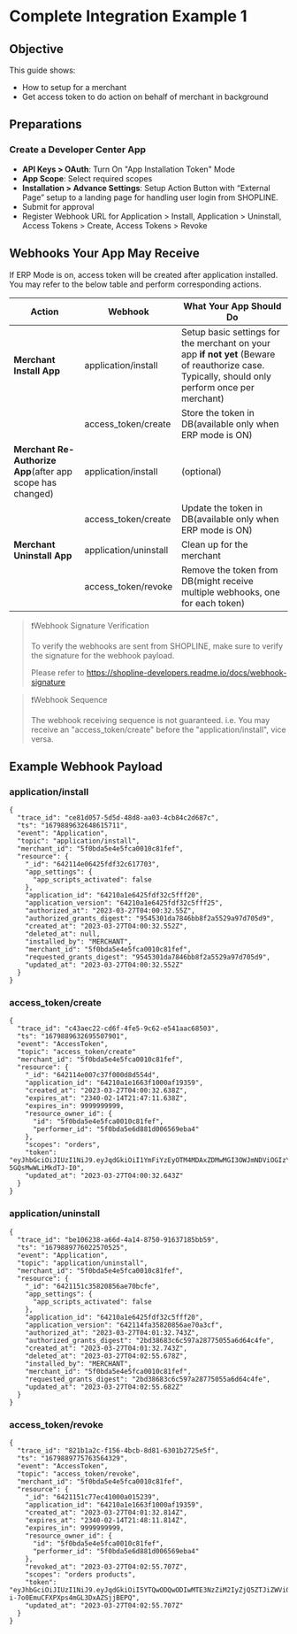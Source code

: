 # **Complete Integration Example 1**
## **Objective**

This guide shows:

- How to setup for a merchant
- Get access token to do action on behalf of merchant in background

## **Preparations**

### **Create a Developer Center App**

- **API Keys > OAuth**: Turn On "App Installation Token" Mode
- **App Scope**: Select required scopes
- **Installation > Advance Settings**: Setup Action Button with “External Page” setup to a landing page for handling user login from SHOPLINE.
- Submit for approval
- Register Webhook URL for Application > Install, Application > Uninstall, Access Tokens > Create, Access Tokens > Revoke

## **Webhooks Your App May Receive**

If ERP Mode is on, access token will be created after application installed. You may refer to the below table and perform corresponding actions.

| **Action** | **Webhook** | **What Your App Should Do** |
| --- | --- | --- |
| **Merchant Install App** | application/install | Setup basic settings for the merchant on your app **if not yet** (Beware of reauthorize case. Typically, should only perform once per merchant) |
|  | access_token/create | Store the token in DB(available only when ERP mode is ON) |
| **Merchant Re-Authorize App**(after app scope has changed) | application/install | (optional) |
|  | access_token/create | Update the token in DB(available only when ERP mode is ON) |
| **Merchant Uninstall App** | application/uninstall | Clean up for the merchant |
|  | access_token/revoke | Remove the token from DB(might receive multiple webhooks, one for each token) |

> ❗️Webhook Signature Verification
> 
> 
> To verify the webhooks are sent from SHOPLINE, make sure to verify the signature for the webhook payload.
> 
> Please refer to https://shopline-developers.readme.io/docs/webhook-signature
> 

> ❗️Webhook Sequence
> 
> 
> The webhook receiving sequence is not guaranteed. i.e. You may receive an "access_token/create" before the "application/install", vice versa.
> 

## **Example Webhook Payload**

### **application/install**

```
{
  "trace_id": "ce81d057-5d5d-48d8-aa03-4cb84c2d687c",
  "ts": "1679889632648615711",
  "event": "Application",
  "topic": "application/install",
  "merchant_id": "5f0bda5e4e5fca0010c81fef",
  "resource": {
    "_id": "642114e06425fdf32c617703",
    "app_settings": {
      "app_scripts_activated": false
    },
    "application_id": "64210a1e6425fdf32c5fff20",
    "application_version": "64210a1e6425fdf32c5fff25",
    "authorized_at": "2023-03-27T04:00:32.55Z",
    "authorized_grants_digest": "9545301da7846bb8f2a5529a97d705d9",
    "created_at": "2023-03-27T04:00:32.552Z",
    "deleted_at": null,
    "installed_by": "MERCHANT",
    "merchant_id": "5f0bda5e4e5fca0010c81fef",
    "requested_grants_digest": "9545301da7846bb8f2a5529a97d705d9",
    "updated_at": "2023-03-27T04:00:32.552Z"
  }
}

```

### **access_token/create**

```
{
  "trace_id": "c43aec22-cd6f-4fe5-9c62-e541aac68503",
  "ts": "1679889632695507901",
  "event": "AccessToken",
  "topic": "access_token/create"
  "merchant_id": "5f0bda5e4e5fca0010c81fef",
  "resource": {
    "_id": "642114e007c37f000d8d554d",
    "application_id": "64210a1e1663f1000af19359",
    "created_at": "2023-03-27T04:00:32.638Z",
    "expires_at": "2340-02-14T21:47:11.638Z",
    "expires_in": 9999999999,
    "resource_owner_id": {
      "id": "5f0bda5e4e5fca0010c81fef",
      "performer_id": "5f0bda5e6d881d006569eba4"
    },
    "scopes": "orders",
    "token": "eyJhbGciOiJIUzI1NiJ9.eyJqdGkiOiI1YmFiYzEyOTM4MDAxZDMwMGI3OWJmNDViOGIzYWU1ZiIsImRhdGEiOnsibWVyY2hhbnRfaWQiOiI1ZjBiZGE1ZTRlNWZjYTAwMTBjODFmZWYiLCJhcHBsaWNhdGlvbl9pZCI6IjY0MjEwYTFlMTY2M2YxMDAwYWYxOTM1OSJ9LCJpc3MiOiJodHRwczovL2RldmVsb3BlcnMuc2hvcGxpbmVhcHAuY29tIiwiYXVkIjpbXSwic3ViIjoiNWYwYmRhNWU0ZTVmY2EwMDEwYzgxZmVmIn0.7TZFcuUQphO1lwJxAiFYT1cP0-5GQsMwWLiMkdTJ-I0",
    "updated_at": "2023-03-27T04:00:32.643Z"
  }
}

```

### **application/uninstall**

```
{
  "trace_id": "be106238-a66d-4a14-8750-91637185bb59",
  "ts": "1679889776022570525",
  "event": "Application",
  "topic": "application/uninstall",
  "merchant_id": "5f0bda5e4e5fca0010c81fef",
  "resource": {
    "_id": "6421151c35820856ae70bcfe",
    "app_settings": {
      "app_scripts_activated": false
    },
    "application_id": "64210a1e6425fdf32c5fff20",
    "application_version": "642114fa35820856ae70a3cf",
    "authorized_at": "2023-03-27T04:01:32.743Z",
    "authorized_grants_digest": "2bd38683c6c597a28775055a6d64c4fe",
    "created_at": "2023-03-27T04:01:32.743Z",
    "deleted_at": "2023-03-27T04:02:55.678Z",
    "installed_by": "MERCHANT",
    "merchant_id": "5f0bda5e4e5fca0010c81fef",
    "requested_grants_digest": "2bd38683c6c597a28775055a6d64c4fe",
    "updated_at": "2023-03-27T04:02:55.682Z"
  }
}

```

### **access_token/revoke**

```
{
  "trace_id": "821b1a2c-f156-4bcb-8d81-6301b2725e5f",
  "ts": "1679889775763564329",
  "event": "AccessToken",
  "topic": "access_token/revoke",
  "merchant_id": "5f0bda5e4e5fca0010c81fef",
  "resource": {
    "_id": "6421151c77ec41000a015239",
    "application_id": "64210a1e1663f1000af19359",
    "created_at": "2023-03-27T04:01:32.814Z",
    "expires_at": "2340-02-14T21:48:11.814Z",
    "expires_in": 9999999999,
    "resource_owner_id": {
      "id": "5f0bda5e4e5fca0010c81fef",
      "performer_id": "5f0bda5e6d881d006569eba4"
    },
    "revoked_at": "2023-03-27T04:02:55.707Z",
    "scopes": "orders products",
    "token": "eyJhbGciOiJIUzI1NiJ9.eyJqdGkiOiI5YTQwODQwODIwMTE3NzZiM2IyZjQ5ZTJiZWViODY3YSIsImRhdGEiOnsibWVyY2hhbnRfaWQiOiI1ZjBiZGE1ZTRlNWZjYTAwMTBjODFmZWYiLCJhcHBsaWNhdGlvbl9pZCI6IjY0MjEwYTFlMTY2M2YxMDAwYWYxOTM1OSJ9LCJpc3MiOiJodHRwczovL2RldmVsb3BlcnMuc2hvcGxpbmVhcHAuY29tIiwiYXVkIjpbXSwic3ViIjoiNWYwYmRhNWU0ZTVmY2EwMDEwYzgxZmVmIn0.7q4EDMfR8Bf-i-7o0EmuCFXPXps4mGL3DxAZSjjBEPQ",
    "updated_at": "2023-03-27T04:02:55.707Z"
  }
}

```

